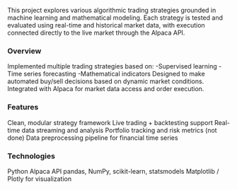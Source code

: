 This project explores various algorithmic trading strategies grounded in machine learning and mathematical modeling. Each strategy is tested and evaluated using real-time and historical market data, with execution connected directly to the live market through the Alpaca API.

### Overview

Implemented multiple trading strategies based on:
-Supervised learning
-Time series forecasting
-Mathematical indicators
Designed to make automated buy/sell decisions based on dynamic market conditions.
Integrated with Alpaca for market data access and order execution.

### Features
Clean, modular strategy framework
Live trading + backtesting support
Real-time data streaming and analysis
Portfolio tracking and risk metrics (not done)
Data preprocessing pipeline for financial time series

### Technologies
Python
Alpaca API
pandas, NumPy, scikit-learn, statsmodels
Matplotlib / Plotly for visualization
